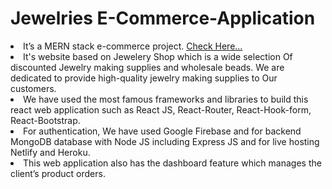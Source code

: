 # Jewelries E-Commerce-Application

<li>
      It’s a MERN stack e-commerce project.
      <a
        target="_blank"
        rel="noopener noreferrer"
        href="https://jewellery-house.web.app/"
        >Check Here...</a
      >
    </li>
    <li>
      It's website based on Jewelery Shop which is a wide selection Of
      discounted Jewelry making supplies and wholesale beads. We are dedicated
      to provide high-quality jewelry making supplies to Our customers.
    </li>
    <li>
      We have used the most famous frameworks and libraries to build this react
      web application such as React JS, React-Router, React-Hook-form,
      React-Bootstrap.
    </li>
    <li>
      For authentication, We have used Google Firebase and for backend MongoDB
      database with Node JS including Express JS and for live hosting Netlify
      and Heroku.
    </li>
    <li>
      This web application also has the dashboard feature which manages the
      client’s product orders.
    </li>
